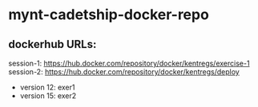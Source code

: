 # mynt-cadetship-docker-repo
## dockerhub URLs:
session-1: https://hub.docker.com/repository/docker/kentregs/exercise-1  
session-2: https://hub.docker.com/repository/docker/kentregs/deploy
- version 12: exer1
- version 15: exer2
